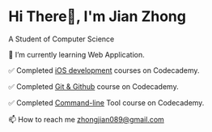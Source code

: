 # Hi There👋, I'm Jian Zhong

A Student of Computer Science

🌱 I’m currently learning Web Application.

✅ Completed [iOS development](https://www.codecademy.com/profiles/jianZ5320566309/certificates/61e87909d59db0001779401a) courses on Codecademy.

✅ Completed [Git & Github](https://www.codecademy.com/profiles/jianZ5320566309/certificates/a8ab218d5950c29861635cc0bf12fd13) course on Codecademy.

✅ Completed [Command-line](https://www.codecademy.com/profiles/jianZ5320566309/certificates/c87ba0541f8be78bc2f4ba1128233f6f) Tool course on Codecademy.

📫 How to reach me zhongjian089@gmail.com
